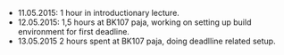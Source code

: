 * 11.05.2015: 1 hour in introductionary lecture.
* 12.05.2015: 1,5 hours at BK107 paja, working on setting up build environment for first deadline.
* 13.05.2015  2 hours spent at BK107 paja, doing deadlline related setup.
